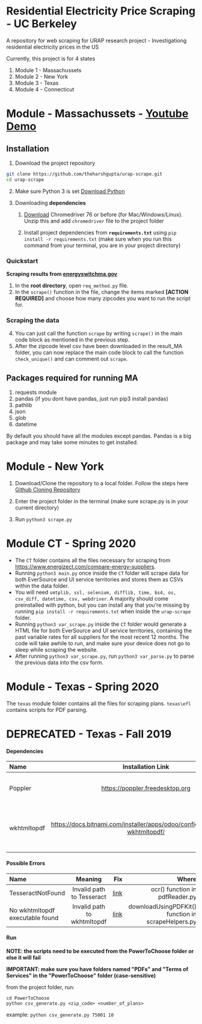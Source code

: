 # Residential Electricity Price Scraping - UC Berkeley
A repository for web scraping for URAP research project - Investigationg residential electricity prices in the US

Currently, this project is for 4 states

1. Module 1 - Massachussets
2. Module 2 - New York
3. Module 3 - Texas
4. Module 4 - Connecticut

# Module - Massachussets - [Youtube Demo](https://www.youtube.com/watch?v=hpB_RoIlrFI&list=PLpSsC5dbVHV-Uf1VJ2ekMPUIohRoZYe8n&index=1)

## Installation

1. Download the project repository
```bash
git clone https://github.com/theharshgupta/urap-scrape.git
cd urap-scrape
```
2. Make sure Python 3 is set [Download Python](https://www.python.org/downloads/)

3. Downloading **dependencies**

    1. [Download](https://chromedriver.storage.googleapis.com/index.html?path=76.0.3809.126/) Chromedriver 76 or before (for Mac/Windows/Linux). Unzip this and add `chromedriver` file to the project folder

    2. Install  project dependencies from **`requirements.txt`** using `pip install -r requirements.txt` (make sure when you run this command from your terminal, you are in your project directory)

### Quickstart
**Scraping results from [energyswitchma.gov](http://www.energyswitchma.gov/#/)**

1. In the **root directory**, open `req_method.py` file.
2. In the `scrape()` function in the file, change the items marked **\[ACTION REQUIRED\]** and choose how many zipcodes you want to run the script for.

### Scraping the data                                           
4. You can just call the function `scrape` by writing `scrape()` in the main code block as mentioned in the previous step.
5. After the zipcode level csv have been downloaded in the result_MA folder, you can now replace the main code block to call the function `check_unique()` and can comment out `scrape`.
## Packages required for running MA

1. requests module
2. pandas (if you dont have pandas, just run pip3 install pandas)
3. pathlib
4. json
5. glob
6. datetime

By default you should have all the modules except pandas. Pandas is a big package and may take some minutes to get installed.

# Module - New York

1. Download/Clone the repository to a local folder. Follow the steps here [Github Cloning Repository](https://help.github.com/en/github/creating-cloning-and-archiving-repositories/cloning-a-repository)

2. Enter the project folder in the terminal (make sure scrape.py is in your current directory)

3. Run `python3 scrape.py`


# Module CT - Spring 2020
- The `CT` folder contains all the files necessary for scraping from https://www.energizect.com/compare-energy-suppliers.
- Running `python3 main.py` once inside the `CT` folder will scrape data for both EverSource and UI service territories and stores them as CSVs within the data folder.
- You will need `smtplib, ssl, selenium, difflib, time, bs4, os, csv_diff, datetime, csv, webdriver`.  A majority should come preinstalled with python, but you can install any that you're missing by running `pip install -r requirements.txt` when inside the `urap-scrape` folder.
- Running `python3 var_scrape.py` inside the `CT` folder would generate a HTML file for both EverSource and UI service territories, containing the past variable rates for all suppliers for the most recent 12 months. The code will take awhile to run, and make sure your device does not go to sleep while scraping the website.
- After running `python3 var_scrape.py`, run `python3 var_parse.py` to parse the previous data into the csv form.



# Module - Texas - Spring 2020
The `texas` module folder contains all the files for scraping plans. `texas\efl` contains scripts for PDF parsing.






# DEPRECATED - Texas - Fall 2019

#### Dependencies

| Name          | Installation Link                             | Purpose                                   |
| :---          |    :----:                                     |          :---:                            |
| Poppler       | https://poppler.freedesktop.org               | Used to perform OCR on PDfs               |
| wkhtmltopdf   | https://docs.bitnami.com/installer/apps/odoo/configuration/install-wkhtmltopdf/        | Used to convert HTML pages into PDFs      |

#### Possible Errors

| Name          | Meaning                             | Fix                                   | Where |
| :---          |    :---:                           |          ---:                          | ---:  |
| TesseractNotFound | Invalid path to Tesseract | [link](https://stackoverflow.com/questions/50951955/pytesseract-tesseractnotfound-error-tesseract-is-not-installed-or-its-not-i) | ocr() function in pdfReader.py |
| No wkhtmltopdf executable found | Invalid path to wkhtmltopdf | [link](https://stackoverflow.com/questions/27673870/cant-create-pdf-using-python-pdfkit-error-no-wkhtmltopdf-executable-found) | downloadUsingPDFKit() function in scrapeHelpers.py |

#### Run

**NOTE: the scripts need to be executed from the PowerToChoose folder or else it will fail**

**IMPORTANT: make sure you have folders named "PDFs" and "Terms of Services" in the "PowerToChoose" folder (case-sensitive)**

from the project folder, run:
```
cd PowerToChoose
python csv_generate.py <zip_code> <number_of_plans>
```

example:
`python csv_generate.py 75001 10`
